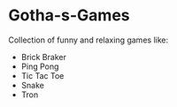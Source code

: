 # Gotha-s-Games
Collection of funny and relaxing games like:
- Brick Braker
- Ping Pong
- Tic Tac Toe
- Snake
- Tron
 